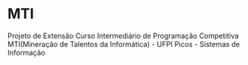 # MTI
Projeto de Extensão
Curso Intermediário de Programação Competitiva MTI(Mineração de Talentos da Informática) - UFPI Picos - Sistemas de Informação
